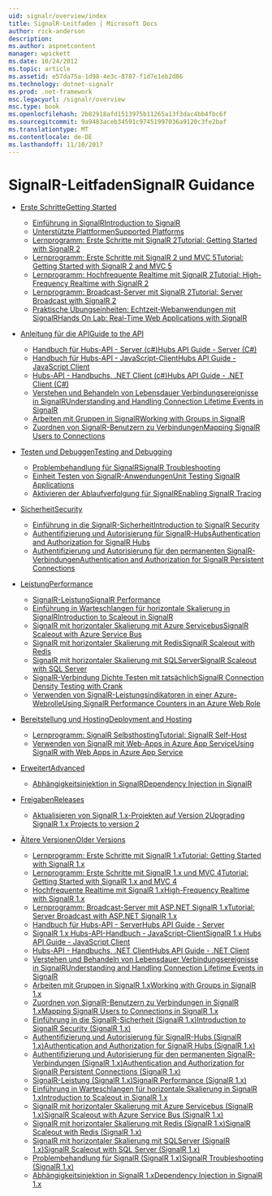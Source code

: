 ```yaml
---
uid: signalr/overview/index
title: SignalR-Leitfaden | Microsoft Docs
author: rick-anderson
description: 
ms.author: aspnetcontent
manager: wpickett
ms.date: 10/24/2012
ms.topic: article
ms.assetid: e57da75a-1d98-4e3c-8787-f1d7e1eb2d86
ms.technology: dotnet-signalr
ms.prod: .net-framework
msc.legacyurl: /signalr/overview
msc.type: book
ms.openlocfilehash: 2b82918afd1513975b11265a13f3dac4bb4fbc6f
ms.sourcegitcommit: 9a9483aceb34591c97451997036a9120c3fe2baf
ms.translationtype: MT
ms.contentlocale: de-DE
ms.lasthandoff: 11/10/2017
---
```

<a name="signalr-guidance"></a><span data-ttu-id="0297a-102">SignalR-Leitfaden</span><span class="sxs-lookup"><span data-stu-id="0297a-102">SignalR Guidance</span></span>
====================
- [<span data-ttu-id="0297a-103">Erste Schritte</span><span class="sxs-lookup"><span data-stu-id="0297a-103">Getting Started</span></span>](getting-started/index.md)

    - [<span data-ttu-id="0297a-104">Einführung in SignalR</span><span class="sxs-lookup"><span data-stu-id="0297a-104">Introduction to SignalR</span></span>](getting-started/introduction-to-signalr.md)
    - [<span data-ttu-id="0297a-105">Unterstützte Plattformen</span><span class="sxs-lookup"><span data-stu-id="0297a-105">Supported Platforms</span></span>](getting-started/supported-platforms.md)
    - [<span data-ttu-id="0297a-106">Lernprogramm: Erste Schritte mit SignalR 2</span><span class="sxs-lookup"><span data-stu-id="0297a-106">Tutorial: Getting Started with SignalR 2</span></span>](getting-started/tutorial-getting-started-with-signalr.md)
    - [<span data-ttu-id="0297a-107">Lernprogramm: Erste Schritte mit SignalR 2 und MVC 5</span><span class="sxs-lookup"><span data-stu-id="0297a-107">Tutorial: Getting Started with SignalR 2 and MVC 5</span></span>](getting-started/tutorial-getting-started-with-signalr-and-mvc.md)
    - [<span data-ttu-id="0297a-108">Lernprogramm: Hochfrequente Realtime mit SignalR 2</span><span class="sxs-lookup"><span data-stu-id="0297a-108">Tutorial: High-Frequency Realtime with SignalR 2</span></span>](getting-started/tutorial-high-frequency-realtime-with-signalr.md)
    - [<span data-ttu-id="0297a-109">Lernprogramm: Broadcast-Server mit SignalR 2</span><span class="sxs-lookup"><span data-stu-id="0297a-109">Tutorial: Server Broadcast with SignalR 2</span></span>](getting-started/tutorial-server-broadcast-with-signalr.md)
    - [<span data-ttu-id="0297a-110">Praktische Übungseinheiten: Echtzeit-Webanwendungen mit SignalR</span><span class="sxs-lookup"><span data-stu-id="0297a-110">Hands On Lab: Real-Time Web Applications with SignalR</span></span>](getting-started/real-time-web-applications-with-signalr.md)
- [<span data-ttu-id="0297a-111">Anleitung für die API</span><span class="sxs-lookup"><span data-stu-id="0297a-111">Guide to the API</span></span>](guide-to-the-api/index.md)

    - [<span data-ttu-id="0297a-112">Handbuch für Hubs-API - Server (c#)</span><span class="sxs-lookup"><span data-stu-id="0297a-112">Hubs API Guide - Server (C#)</span></span>](guide-to-the-api/hubs-api-guide-server.md)
    - [<span data-ttu-id="0297a-113">Handbuch für Hubs-API - JavaScript-Client</span><span class="sxs-lookup"><span data-stu-id="0297a-113">Hubs API Guide - JavaScript Client</span></span>](guide-to-the-api/hubs-api-guide-javascript-client.md)
    - [<span data-ttu-id="0297a-114">Hubs-API - Handbuchs, .NET Client (c#)</span><span class="sxs-lookup"><span data-stu-id="0297a-114">Hubs API Guide - .NET Client (C#)</span></span>](guide-to-the-api/hubs-api-guide-net-client.md)
    - [<span data-ttu-id="0297a-115">Verstehen und Behandeln von Lebensdauer Verbindungsereignisse in SignalR</span><span class="sxs-lookup"><span data-stu-id="0297a-115">Understanding and Handling Connection Lifetime Events in SignalR</span></span>](guide-to-the-api/handling-connection-lifetime-events.md)
    - [<span data-ttu-id="0297a-116">Arbeiten mit Gruppen in SignalR</span><span class="sxs-lookup"><span data-stu-id="0297a-116">Working with Groups in SignalR</span></span>](guide-to-the-api/working-with-groups.md)
    - [<span data-ttu-id="0297a-117">Zuordnen von SignalR-Benutzern zu Verbindungen</span><span class="sxs-lookup"><span data-stu-id="0297a-117">Mapping SignalR Users to Connections</span></span>](guide-to-the-api/mapping-users-to-connections.md)
- [<span data-ttu-id="0297a-118">Testen und Debuggen</span><span class="sxs-lookup"><span data-stu-id="0297a-118">Testing and Debugging</span></span>](testing-and-debugging/index.md)

    - [<span data-ttu-id="0297a-119">Problembehandlung für SignalR</span><span class="sxs-lookup"><span data-stu-id="0297a-119">SignalR Troubleshooting</span></span>](testing-and-debugging/troubleshooting.md)
    - [<span data-ttu-id="0297a-120">Einheit Testen von SignalR-Anwendungen</span><span class="sxs-lookup"><span data-stu-id="0297a-120">Unit Testing SignalR Applications</span></span>](testing-and-debugging/unit-testing-signalr-applications.md)
    - [<span data-ttu-id="0297a-121">Aktivieren der Ablaufverfolgung für SignalR</span><span class="sxs-lookup"><span data-stu-id="0297a-121">Enabling SignalR Tracing</span></span>](testing-and-debugging/enabling-signalr-tracing.md)
- [<span data-ttu-id="0297a-122">Sicherheit</span><span class="sxs-lookup"><span data-stu-id="0297a-122">Security</span></span>](security/index.md)

    - [<span data-ttu-id="0297a-123">Einführung in die SignalR-Sicherheit</span><span class="sxs-lookup"><span data-stu-id="0297a-123">Introduction to SignalR Security</span></span>](security/introduction-to-security.md)
    - [<span data-ttu-id="0297a-124">Authentifizierung und Autorisierung für SignalR-Hubs</span><span class="sxs-lookup"><span data-stu-id="0297a-124">Authentication and Authorization for SignalR Hubs</span></span>](security/hub-authorization.md)
    - [<span data-ttu-id="0297a-125">Authentifizierung und Autorisierung für den permanenten SignalR-Verbindungen</span><span class="sxs-lookup"><span data-stu-id="0297a-125">Authentication and Authorization for SignalR Persistent Connections</span></span>](security/persistent-connection-authorization.md)
- [<span data-ttu-id="0297a-126">Leistung</span><span class="sxs-lookup"><span data-stu-id="0297a-126">Performance</span></span>](performance/index.md)

    - [<span data-ttu-id="0297a-127">SignalR-Leistung</span><span class="sxs-lookup"><span data-stu-id="0297a-127">SignalR Performance</span></span>](performance/signalr-performance.md)
    - [<span data-ttu-id="0297a-128">Einführung in Warteschlangen für horizontale Skalierung in SignalR</span><span class="sxs-lookup"><span data-stu-id="0297a-128">Introduction to Scaleout in SignalR</span></span>](performance/scaleout-in-signalr.md)
    - [<span data-ttu-id="0297a-129">SignalR mit horizontaler Skalierung mit Azure Servicebus</span><span class="sxs-lookup"><span data-stu-id="0297a-129">SignalR Scaleout with Azure Service Bus</span></span>](performance/scaleout-with-windows-azure-service-bus.md)
    - [<span data-ttu-id="0297a-130">SignalR mit horizontaler Skalierung mit Redis</span><span class="sxs-lookup"><span data-stu-id="0297a-130">SignalR Scaleout with Redis</span></span>](performance/scaleout-with-redis.md)
    - [<span data-ttu-id="0297a-131">SignalR mit horizontaler Skalierung mit SQLServer</span><span class="sxs-lookup"><span data-stu-id="0297a-131">SignalR Scaleout with SQL Server</span></span>](performance/scaleout-with-sql-server.md)
    - [<span data-ttu-id="0297a-132">SignalR-Verbindung Dichte Testen mit tatsächlich</span><span class="sxs-lookup"><span data-stu-id="0297a-132">SignalR Connection Density Testing with Crank</span></span>](performance/signalr-connection-density-testing-with-crank.md)
    - [<span data-ttu-id="0297a-133">Verwenden von SignalR-Leistungsindikatoren in einer Azure-Webrolle</span><span class="sxs-lookup"><span data-stu-id="0297a-133">Using SignalR Performance Counters in an Azure Web Role</span></span>](performance/using-signalr-performance-counters-in-an-azure-web-role.md)
- [<span data-ttu-id="0297a-134">Bereitstellung und Hosting</span><span class="sxs-lookup"><span data-stu-id="0297a-134">Deployment and Hosting</span></span>](deployment/index.md)

    - [<span data-ttu-id="0297a-135">Lernprogramm: SignalR Selbsthosting</span><span class="sxs-lookup"><span data-stu-id="0297a-135">Tutorial: SignalR Self-Host</span></span>](deployment/tutorial-signalr-self-host.md)
    - [<span data-ttu-id="0297a-136">Verwenden von SignalR mit Web-Apps in Azure App Service</span><span class="sxs-lookup"><span data-stu-id="0297a-136">Using SignalR with Web Apps in Azure App Service</span></span>](deployment/using-signalr-with-azure-web-sites.md)
- [<span data-ttu-id="0297a-137">Erweitert</span><span class="sxs-lookup"><span data-stu-id="0297a-137">Advanced</span></span>](advanced/index.md)

    - [<span data-ttu-id="0297a-138">Abhängigkeitsinjektion in SignalR</span><span class="sxs-lookup"><span data-stu-id="0297a-138">Dependency Injection in SignalR</span></span>](advanced/dependency-injection.md)
- [<span data-ttu-id="0297a-139">Freigaben</span><span class="sxs-lookup"><span data-stu-id="0297a-139">Releases</span></span>](releases/index.md)

    - [<span data-ttu-id="0297a-140">Aktualisieren von SignalR 1.x-Projekten auf Version 2</span><span class="sxs-lookup"><span data-stu-id="0297a-140">Upgrading SignalR 1.x Projects to version 2</span></span>](releases/upgrading-signalr-1x-projects-to-20.md)
- [<span data-ttu-id="0297a-141">Ältere Versionen</span><span class="sxs-lookup"><span data-stu-id="0297a-141">Older Versions</span></span>](older-versions/index.md)

    - [<span data-ttu-id="0297a-142">Lernprogramm: Erste Schritte mit SignalR 1.x</span><span class="sxs-lookup"><span data-stu-id="0297a-142">Tutorial: Getting Started with SignalR 1.x</span></span>](older-versions/tutorial-getting-started-with-signalr.md)
    - [<span data-ttu-id="0297a-143">Lernprogramm: Erste Schritte mit SignalR 1.x und MVC 4</span><span class="sxs-lookup"><span data-stu-id="0297a-143">Tutorial: Getting Started with SignalR 1.x and MVC 4</span></span>](older-versions/tutorial-getting-started-with-signalr-and-mvc-4.md)
    - [<span data-ttu-id="0297a-144">Hochfrequente Realtime mit SignalR 1.x</span><span class="sxs-lookup"><span data-stu-id="0297a-144">High-Frequency Realtime with SignalR 1.x</span></span>](older-versions/tutorial-high-frequency-realtime-with-signalr.md)
    - [<span data-ttu-id="0297a-145">Lernprogramm: Broadcast-Server mit ASP.NET SignalR 1.x</span><span class="sxs-lookup"><span data-stu-id="0297a-145">Tutorial: Server Broadcast with ASP.NET SignalR 1.x</span></span>](older-versions/tutorial-server-broadcast-with-aspnet-signalr.md)
    - [<span data-ttu-id="0297a-146">Handbuch für Hubs-API - Server</span><span class="sxs-lookup"><span data-stu-id="0297a-146">Hubs API Guide - Server</span></span>](older-versions/signalr-1x-hubs-api-guide-server.md)
    - [<span data-ttu-id="0297a-147">SignalR 1.x Hubs-API-Handbuch - JavaScript-Client</span><span class="sxs-lookup"><span data-stu-id="0297a-147">SignalR 1.x Hubs API Guide - JavaScript Client</span></span>](older-versions/signalr-1x-hubs-api-guide-javascript-client.md)
    - [<span data-ttu-id="0297a-148">Hubs-API - Handbuchs, .NET Client</span><span class="sxs-lookup"><span data-stu-id="0297a-148">Hubs API Guide - .NET Client</span></span>](older-versions/signalr-1x-hubs-api-guide-net-client.md)
    - [<span data-ttu-id="0297a-149">Verstehen und Behandeln von Lebensdauer Verbindungsereignisse in SignalR</span><span class="sxs-lookup"><span data-stu-id="0297a-149">Understanding and Handling Connection Lifetime Events in SignalR</span></span>](older-versions/handling-connection-lifetime-events.md)
    - [<span data-ttu-id="0297a-150">Arbeiten mit Gruppen in SignalR 1.x</span><span class="sxs-lookup"><span data-stu-id="0297a-150">Working with Groups in SignalR 1.x</span></span>](older-versions/working-with-groups.md)
    - [<span data-ttu-id="0297a-151">Zuordnen von SignalR-Benutzern zu Verbindungen in SignalR 1.x</span><span class="sxs-lookup"><span data-stu-id="0297a-151">Mapping SignalR Users to Connections in SignalR 1.x</span></span>](older-versions/mapping-users-to-connections.md)
    - [<span data-ttu-id="0297a-152">Einführung in die SignalR-Sicherheit (SignalR 1.x)</span><span class="sxs-lookup"><span data-stu-id="0297a-152">Introduction to SignalR Security (SignalR 1.x)</span></span>](older-versions/introduction-to-security.md)
    - [<span data-ttu-id="0297a-153">Authentifizierung und Autorisierung für SignalR-Hubs (SignalR 1.x)</span><span class="sxs-lookup"><span data-stu-id="0297a-153">Authentication and Authorization for SignalR Hubs (SignalR 1.x)</span></span>](older-versions/hub-authorization.md)
    - [<span data-ttu-id="0297a-154">Authentifizierung und Autorisierung für den permanenten SignalR-Verbindungen (SignalR 1.x)</span><span class="sxs-lookup"><span data-stu-id="0297a-154">Authentication and Authorization for SignalR Persistent Connections (SignalR 1.x)</span></span>](older-versions/persistent-connection-authorization.md)
    - [<span data-ttu-id="0297a-155">SignalR-Leistung (SignalR 1.x)</span><span class="sxs-lookup"><span data-stu-id="0297a-155">SignalR Performance (SignalR 1.x)</span></span>](older-versions/signalr-performance.md)
    - [<span data-ttu-id="0297a-156">Einführung in Warteschlangen für horizontale Skalierung in SignalR 1.x</span><span class="sxs-lookup"><span data-stu-id="0297a-156">Introduction to Scaleout in SignalR 1.x</span></span>](older-versions/scaleout-in-signalr.md)
    - [<span data-ttu-id="0297a-157">SignalR mit horizontaler Skalierung mit Azure Servicebus (SignalR 1.x)</span><span class="sxs-lookup"><span data-stu-id="0297a-157">SignalR Scaleout with Azure Service Bus (SignalR 1.x)</span></span>](older-versions/scaleout-with-windows-azure-service-bus.md)
    - [<span data-ttu-id="0297a-158">SignalR mit horizontaler Skalierung mit Redis (SignalR 1.x)</span><span class="sxs-lookup"><span data-stu-id="0297a-158">SignalR Scaleout with Redis (SignalR 1.x)</span></span>](older-versions/scaleout-with-redis.md)
    - [<span data-ttu-id="0297a-159">SignalR mit horizontaler Skalierung mit SQLServer (SignalR 1.x)</span><span class="sxs-lookup"><span data-stu-id="0297a-159">SignalR Scaleout with SQL Server (SignalR 1.x)</span></span>](older-versions/scaleout-with-sql-server.md)
    - [<span data-ttu-id="0297a-160">Problembehandlung für SignalR (SignalR 1.x)</span><span class="sxs-lookup"><span data-stu-id="0297a-160">SignalR Troubleshooting (SignalR 1.x)</span></span>](older-versions/troubleshooting.md)
    - [<span data-ttu-id="0297a-161">Abhängigkeitsinjektion in SignalR 1.x</span><span class="sxs-lookup"><span data-stu-id="0297a-161">Dependency Injection in SignalR 1.x</span></span>](older-versions/dependency-injection.md)
